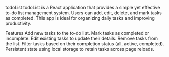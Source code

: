 todoList
todoList is a React application that provides a simple yet effective to-do list management system. Users can add, edit, delete, and mark tasks as completed. This app is ideal for organizing daily tasks and improving productivity.

Features
Add new tasks to the to-do list.
Mark tasks as completed or incomplete.
Edit existing tasks to update their details.
Remove tasks from the list.
Filter tasks based on their completion status (all, active, completed).
Persistent state using local storage to retain tasks across page reloads.
